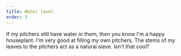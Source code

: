 ```yaml
---
title: Water level
order: 3
---
```


If my pitchers still have water in them, then you know I'm a happy houseplant. I'm very good at filling my own pitchers. The stems of my leaves to the pitchers act as a natural sieve. Isn't that cool?
